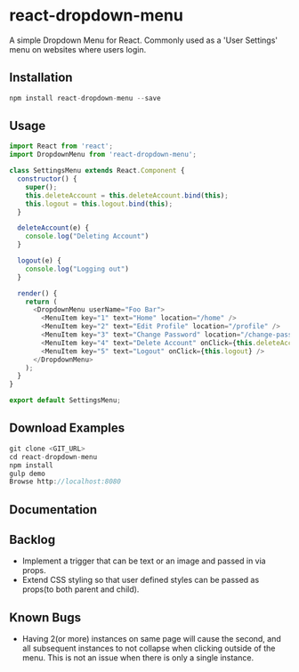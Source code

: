 # react-dropdown-menu

A simple Dropdown Menu for React. Commonly used as a 'User Settings' menu on websites where users login.

## Installation

```js
npm install react-dropdown-menu --save
```

## Usage

```js
import React from 'react';
import DropdownMenu from 'react-dropdown-menu';

class SettingsMenu extends React.Component {
  constructor() {
    super();
    this.deleteAccount = this.deleteAccount.bind(this);
    this.logout = this.logout.bind(this);
  }

  deleteAccount(e) {
    console.log("Deleting Account")
  }

  logout(e) {
    console.log("Logging out")
  }

  render() {
    return (
      <DropdownMenu userName="Foo Bar">
        <MenuItem key="1" text="Home" location="/home" />
        <MenuItem key="2" text="Edit Profile" location="/profile" />
        <MenuItem key="3" text="Change Password" location="/change-password" />
        <MenuItem key="4" text="Delete Account" onClick={this.deleteAccount} />
        <MenuItem key="5" text="Logout" onClick={this.logout} />
      </DropdownMenu>
    );
  }
}

export default SettingsMenu;
```
## Download Examples

```js
git clone <GIT_URL>
cd react-dropdown-menu
npm install
gulp demo
Browse http://localhost:8080
```

## Documentation

## Backlog

* Implement a trigger that can be text or an image and passed in via props.
* Extend CSS styling so that user defined styles can be passed as props(to both parent and child).

## Known Bugs

* Having 2(or more) instances on same page will cause the second, and all subsequent instances to not collapse when clicking outside of the menu. This is not an issue when there is only a single instance.
